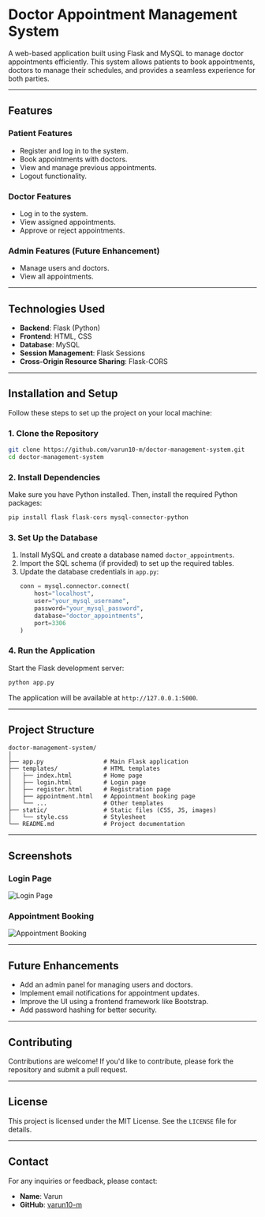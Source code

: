 # Doctor Appointment Management System

A web-based application built using Flask and MySQL to manage doctor appointments efficiently. This system allows patients to book appointments, doctors to manage their schedules, and provides a seamless experience for both parties.

---

## Features

### **Patient Features**
- Register and log in to the system.
- Book appointments with doctors.
- View and manage previous appointments.
- Logout functionality.

### **Doctor Features**
- Log in to the system.
- View assigned appointments.
- Approve or reject appointments.

### **Admin Features (Future Enhancement)**
- Manage users and doctors.
- View all appointments.

---

## Technologies Used

- **Backend**: Flask (Python)
- **Frontend**: HTML, CSS
- **Database**: MySQL
- **Session Management**: Flask Sessions
- **Cross-Origin Resource Sharing**: Flask-CORS

---

## Installation and Setup

Follow these steps to set up the project on your local machine:

### **1. Clone the Repository**
```bash
git clone https://github.com/varun10-m/doctor-management-system.git
cd doctor-management-system
```

### **2. Install Dependencies**
Make sure you have Python installed. Then, install the required Python packages:
```bash
pip install flask flask-cors mysql-connector-python
```

### **3. Set Up the Database**
1. Install MySQL and create a database named `doctor_appointments`.
2. Import the SQL schema (if provided) to set up the required tables.
3. Update the database credentials in `app.py`:
   ```python
   conn = mysql.connector.connect(
       host="localhost",
       user="your_mysql_username",
       password="your_mysql_password",
       database="doctor_appointments",
       port=3306
   )
   ```

### **4. Run the Application**
Start the Flask development server:
```bash
python app.py
```
The application will be available at `http://127.0.0.1:5000`.

---

## Project Structure

```
doctor-management-system/
│
├── app.py                 # Main Flask application
├── templates/             # HTML templates
│   ├── index.html         # Home page
│   ├── login.html         # Login page
│   ├── register.html      # Registration page
│   ├── appointment.html   # Appointment booking page
│   └── ...                # Other templates
├── static/                # Static files (CSS, JS, images)
│   └── style.css          # Stylesheet
└── README.md              # Project documentation
```

---

## Screenshots

### **Login Page**
![Login Page](https://via.placeholder.com/800x400?text=Login+Page)

### **Appointment Booking**
![Appointment Booking](https://via.placeholder.com/800x400?text=Appointment+Booking)

---

## Future Enhancements
- Add an admin panel for managing users and doctors.
- Implement email notifications for appointment updates.
- Improve the UI using a frontend framework like Bootstrap.
- Add password hashing for better security.

---

## Contributing
Contributions are welcome! If you'd like to contribute, please fork the repository and submit a pull request.

---

## License
This project is licensed under the MIT License. See the `LICENSE` file for details.

---

## Contact
For any inquiries or feedback, please contact:
- **Name**: Varun
- **GitHub**: [varun10-m](https://github.com/varun10-m)
